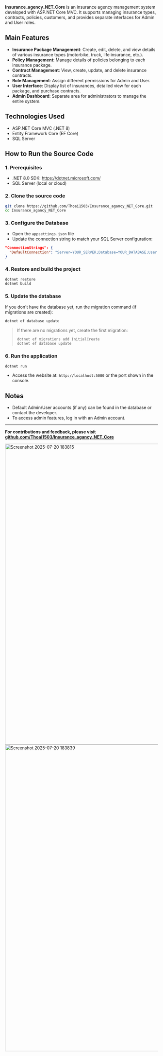 
**Insurance_agency_NET_Core** is an insurance agency management system developed with ASP.NET Core MVC. It supports managing insurance types, contracts, policies, customers, and provides separate interfaces for Admin and User roles.

## Main Features

- **Insurance Package Management**: Create, edit, delete, and view details of various insurance types (motorbike, truck, life insurance, etc.).
- **Policy Management**: Manage details of policies belonging to each insurance package.
- **Contract Management**: View, create, update, and delete insurance contracts.
- **Role Management**: Assign different permissions for Admin and User.
- **User Interface**: Display list of insurances, detailed view for each package, and purchase contracts.
- **Admin Dashboard**: Separate area for administrators to manage the entire system.

## Technologies Used

- ASP.NET Core MVC (.NET 8)
- Entity Framework Core (EF Core)
- SQL Server

## How to Run the Source Code

### 1. Prerequisites

- .NET 8.0 SDK: https://dotnet.microsoft.com/
- SQL Server (local or cloud)

### 2. Clone the source code

```bash
git clone https://github.com/Thoai1503/Insurance_agancy_NET_Core.git
cd Insurance_agancy_NET_Core
```

### 3. Configure the Database

- Open the `appsettings.json` file
- Update the connection string to match your SQL Server configuration:

```json
"ConnectionStrings": {
  "DefaultConnection": "Server=YOUR_SERVER;Database=YOUR_DATABASE;User Id=YOUR_USER;Password=YOUR_PASSWORD;Trusted_Connection=False;MultipleActiveResultSets=true"
}
```

### 4. Restore and build the project

```bash
dotnet restore
dotnet build
```

### 5. Update the database

If you don't have the database yet, run the migration command (if migrations are created):

```bash
dotnet ef database update
```
> If there are no migrations yet, create the first migration:
>
> ```bash
> dotnet ef migrations add InitialCreate
> dotnet ef database update
> ```

### 6. Run the application

```bash
dotnet run
```

- Access the website at: `http://localhost:5000` or the port shown in the console.

## Notes

- Default Admin/User accounts (if any) can be found in the database or contact the developer.
- To access admin features, log in with an Admin account.

---

**For contributions and feedback, please visit [github.com/Thoai1503/Insurance_agancy_NET_Core](https://github.com/Thoai1503/Insurance_agancy_NET_Core)**

<img width="1894" height="990" alt="Screenshot 2025-07-20 183815" src="https://github.com/user-attachments/assets/7ffb06d3-4052-4b29-90dc-37422fffa032" />
<img width="1919" height="1009" alt="Screenshot 2025-07-20 183839" src="https://github.com/user-attachments/assets/220d9caf-a2fb-430c-9fde-6caed0798033" />
